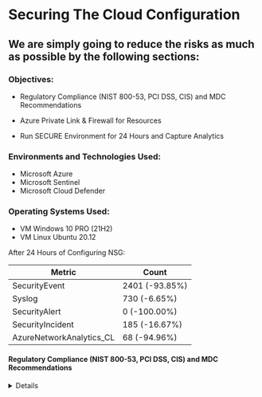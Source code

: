 # Securing The Cloud Configuration

## We are simply going to reduce the risks as much as possible by the following sections: 

<div>

### Objectives: 

- Regulatory Compliance (NIST 800-53, PCI DSS, CIS) and MDC Recommendations

- Azure Private Link & Firewall for Resources

- Run SECURE Environment for 24 Hours and Capture Analytics

### Environments and Technologies Used:

- Microsoft Azure
- Microsoft Sentinel
- Microsoft Cloud Defender

### Operating Systems Used:

- VM Windows 10 PRO (21H2)
- VM Linux Ubuntu 20.12

After 24 Hours of Configuring NSG: 
<div>

| Metric                   | Count
| ------------------------ | -----
| SecurityEvent            | 2401 (-93.85%)
| Syslog                   | 730 (-6.65%)
| SecurityAlert            | 0 (-100.00%)
| SecurityIncident         | 185 (-16.67%)
| AzureNetworkAnalytics_CL | 68 (-94.96%)

#### Regulatory Compliance (NIST 800-53, PCI DSS, CIS) and MDC Recommendations 
<details close>

<div>

</summary>

Reminder: Check your Subscription’s Cost Analysis

### Actions and Observations<b>

- Overview Currently 

![vivaldi_ILnTZamtya](https://user-images.githubusercontent.com/109401839/235340696-8d247dcd-e45f-4e6c-ba90-a6f1d4257766.png)

Click on Recommendations. 
Ideally we want to get to 100%. 

![vivaldi_sKRdqBEO7l](https://user-images.githubusercontent.com/109401839/235340928-3ad8b009-b1e7-46cd-920c-1b168c094904.png)

Currently, I am at 54%, apply each remediation steps according to Azure and get your score up. 

I will start with the DDos Protection and I wont show everything. However, take your time with this and Azure redirects you to everything. 

![vivaldi_GYcRzsJZK3](https://user-images.githubusercontent.com/109401839/235341029-feb752ee-2793-4a72-b2d0-99c710a27413.png)

![vivaldi_bLyC34Yftz](https://user-images.githubusercontent.com/109401839/235341064-6f41ab48-2787-4e66-8cdf-c00ad7941996.png)

In the next lab, we will go over the important Recommendations to secure our environment. Another project will show case getting the score to near 100 or at 100%. The question I will pose for that project is, "Having a 100% secure lab the best security measure?".

Now, let enter the final phase of the Cloud SOC Projects. 

### Azure Private Link & Firewall for Resources
<details close>

<div>

</summary>

![image](https://user-images.githubusercontent.com/109401839/235408787-7acc45e8-904f-4bfb-b4ec-7c6668f4453f.png)

### Goals for this lab:

- Inspect MDC Regulatory Compliance (Available and Implemented)
- NIST 800-53 (Ref)
- We will Implement SC-7

1. Configure Azure Private Link and Firewall for your Azure Key Vault Instance.
> Ensure you use the same region and VNet the rest of your VMs are located. 

![vivaldi_9kA8hVnhML](https://user-images.githubusercontent.com/109401839/235410803-679cf671-0110-41fd-b8be-973f7ccfd1ef.png)

1a. In the Firewalls, we will disable public access. 
> Allow trusted Miscrosoft services to bypass this firewall. 

``` When you enable the Key Vault Firewall, you'll be given an option to 'Allow Trusted Microsoft Services to bypass this firewall.' The trusted services list does not cover every single Azure service. For example, Azure DevOps isn't on the trusted services list. This does not imply that services that do not appear on the trusted services list are not trusted or are insecure. The trusted services list encompasses services where Microsoft controls all of the code that runs on the service. Since users can write custom code in Azure services such as Azure DevOps, Microsoft does not provide the option to create a blanket approval for the service. Furthermore, just because a service appears on the trusted service list, doesn't mean it is allowed for all scenarios.```

1b. Configure Private EndPoint Connections

![vivaldi_llF7NrXeNU](https://user-images.githubusercontent.com/109401839/235411138-05197fc9-624a-468a-ab20-ad808c69a5ef.png)

![vivaldi_IrwcXIE1uZ](https://user-images.githubusercontent.com/109401839/235411183-457d39ff-35f8-4e5e-baab-49a837b68374.png)

![vivaldi_cJOoHn4kRF](https://user-images.githubusercontent.com/109401839/235411232-1548ec0e-7b55-45f7-9a47-b06e61d0faa8.png)

![vivaldi_Cn9neeLZKd](https://user-images.githubusercontent.com/109401839/235411264-b876bf35-6a51-42e7-886b-c13b8c518e10.png)

![vivaldi_vDj1nUhARA](https://user-images.githubusercontent.com/109401839/235411275-0b16cd2a-b161-4fd2-b1df-683bfbfae3cf.png)

	
2. Configure Azure Private Link and Firewall for your Azure Storage Account instance

2a. Disable Public Access and configure EndPoint, repeat the steps above. 

![vivaldi_PjlZ3MgRi4](https://user-images.githubusercontent.com/109401839/235411592-2bd15e1a-7cbc-4686-8953-9c54c496ea27.png)

2b. This is done on the network tab as well as the Settings -> configuration “Allow Blob public access → Disabled” as well

![image](https://user-images.githubusercontent.com/109401839/235411467-3ed9c0d9-5e93-4800-bcc5-2d38bbcbcc89.png)

> The DNS will assign a private IP Address and resources will resolve to this IP.

3. Observe Network Watcher Topology

![vivaldi_fQ3YVFUNu1](https://user-images.githubusercontent.com/109401839/235411888-fadc37ab-db2b-4d4c-bc26-80bc95713900.png)

4. Observe the Key Vault and Storage Account Private Endpoints

5. Login to “windows-vm” and check the IP addresses of your Key Vault and Storage Account instances.

5a. My keyvault address, ```https://akv-cyber-lab5.vault.azure.net/``` 

![mstsc_fxQfHckld4](https://user-images.githubusercontent.com/109401839/235413357-0963704d-9468-49ca-a17c-b45c80d13314.png)

We can see it is resolving to a private IP address which means out Endpoint is working! Not solely because of the IP address, but because it is resolving to a private IP address within out subnet range. 
If it was not working, we would have to troubleshoot.

Now, lets try this but on our own computers, not the virtual machines. 

![image](https://user-images.githubusercontent.com/109401839/235414783-fb98d0c3-2339-4f25-a017-7f6f53f927a1.png)

We can resolve it and it shows a public IP address but we do not have access to it. 

This is an important distinction because my home computer is not on the VNET that the keyvault is located on. 

5b. Storage account address, ```https://sacyberlab05.blob.core.windows.net/``` <- This comes from the Blob service. If you remember moments ago, this was turned off to disconnect access from the public web to our services. 

Lets try this on our non-azure computer:

![image](https://user-images.githubusercontent.com/109401839/235414638-2113a6d0-5bdf-476d-997f-430a5c876b21.png)

Now lets see if the Endpoint work by running this in the Azure computer: 

![image](https://user-images.githubusercontent.com/109401839/235414965-914e2cb5-1859-43ff-99f9-2ea46832f3ff.png)


![Discord_Q2mMinCHmZ](https://user-images.githubusercontent.com/109401839/235414029-26c69c5d-3bfb-44e8-8c43-45e24714370d.png)


### Troubleshooting Methods:

> They should be private addresses, indicating the resources have been probably integrated into private VNet.

> If you see a public IP address, either it’s not done propagating yet, or it’s not configured correctly.

> Possible causes for this are your resources and VM are actually in different Virtual Networks, or something is just not setup right.

> The good news is, you don’t need to fix this for the rest of the lab, we are just trying to lock down the environment. 

> However, if you want to fix it, you can try deleting the Private Endpoints/config and trying again.

### Run SECURE Environment for 24 Hours and Capture Analytics
<details close>

<div>

</summary>

<div>

After 24 Hours of Locking - Down Environment: 

| Metric                   | Count
| ------------------------ | -----
| SecurityEvent            | 0
| Syslog                   | 0
| SecurityAlert            | 0 
| SecurityIncident         | 0
| AzureNetworkAnalytics_CL | 0

<div>

Well, this series of projects in Microsoft Azure is finally at its conclusion.

Over time there will be updates and cleaning up. 

However, whoever is viewing this. 

I hope  you learned a lot because I have learned a lot. 

I started this project April 9th, 2023 and completed it May 1st, 2023.
Overall it took roughly two weeks to complete everything. 
Handling personal matters, took time away from this project.

Next project, which is optional, will be a Business Data Analysis project of project. 

Thank you.
